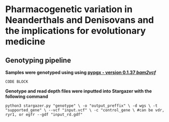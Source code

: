 # Pharmacogenetic variation in Neanderthals and Denisovans and the implications for evolutionary medicine

## Genotyping pipeline

**Samples were genotyped using using [pypgx - version 0.1.37 *bam2vcf*](https://github.com/sbslee/pypgx)**

`CODE BLOCK`

**Genotype and read depth files were inputted into Stargazer with the following command**

`python3 stargazer.py "genotype" \
	-o "output_preffix" \
	-d wgs \
	-t "supported_gene" \
	--vcf "input.vcf" \
	-c "control_gene \ #can be vdr, ryr1, or egfr
	--gdf "input_rd.gdf"`

